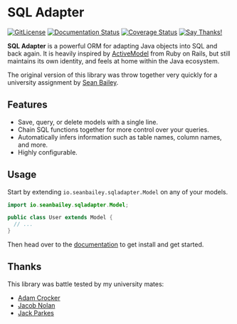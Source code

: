 # SQL Adapter

[![GitLicense](https://gitlicense.com/badge/sean0x42/SQLAdapter)](https://gitlicense.com/license/sean0x42/SQLAdapter)
[![Documentation Status](https://readthedocs.org/projects/sqladapter/badge/?version=latest)](https://sqladapter.readthedocs.io/en/latest/?badge=latest)
[![Coverage Status](https://coveralls.io/repos/github/sean0x42/SQLAdapter/badge.svg?branch=master)](https://coveralls.io/github/sean0x42/SQLAdapter?branch=master)
[![Say Thanks!](https://img.shields.io/badge/Say%20Thanks-!-1EAEDB.svg)](https://saythanks.io/to/sean0x42)

**SQL Adapter** is a powerful ORM for adapting Java objects into SQL and back
again. It is heavily inspired by
[ActiveModel](https://github.com/rails/rails/tree/master/activemodel) from Ruby
on Rails, but still maintains its own identity, and feels at home within the
Java ecosystem.

The original version of this library was throw together very quickly for a
university assignment by [Sean Bailey](https://www.seanbailey.io).


## Features

 * Save, query, or delete models with a single line.
 * Chain SQL functions together for more control over your queries.
 * Automatically infers information such as table names, column names, and more.
 * Highly configurable.


## Usage

Start by extending `io.seanbailey.sqladapter.Model` on any of your models.

```java
import io.seanbailey.sqladapter.Model;

public class User extends Model {
  // ...
}
```

Then head over to the [documentation](https://sqladapter.readthedocs.io) to get
install and get started.


## Thanks

This library was battle tested by my university mates:

 * [Adam Crocker](https://github.com/patch7331)
 * [Jacob Nolan](https://github.com/JacobNolan1)
 * [Jack Parkes](https://github.com/JackParkes1)
